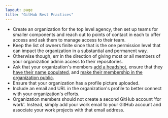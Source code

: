 ```yaml
---
layout: page
title: "GitHub Best Practices"
---
```


* Create an organization for the top level agency, then set up teams for smaller components and reach out to points of contact in each to offer access and ask them to manage access to their team.  
* Keep the list of owners finite since that is the one permission level that can impact the organization in a substantial and permanent way.  
* Otherwise though, err in the direction of giving most or all members of your organization admin access to their repositories.  
* Ask that your organization's members [add a headshot](https://18f.github.io/open-source-program/pages/github_notes#add-your-name-to-your-account), ensure that they [have their name populated](https://18f.github.io/open-source-program/pages/github_notes#add-a-profile-picture), and [make their membership in the organization public](https://18f.github.io/open-source-program/pages/github_notes#make-your-org-membership-public).  
* Ensure that your organization has a profile picture uploaded.  
* Include an email and URL in the organization's profile to better connect with your organization's efforts. 
* Organization members should not create a second GitHub account 'for work'.  Instead, simply add your work email to your GitHub account and associate your work projects with that email address.  
